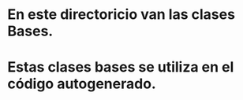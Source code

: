 ﻿

# En este directoricio van las clases Bases.
# Estas clases bases se utiliza en el código autogenerado.